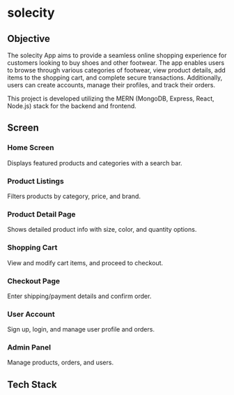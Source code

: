 # solecity

## Objective

The solecity App aims to provide a seamless online shopping experience for customers looking to buy shoes and other footwear. The app enables users to browse through various categories of footwear, view product details, add items to the shopping cart, and complete secure transactions. Additionally, users can create accounts, manage their profiles, and track their orders.

This project is developed utilizing the MERN (MongoDB, Express, React, Node.js) stack for the backend and frontend.

## Screen

### Home Screen

Displays featured products and categories with a search bar.
### Product Listings

Filters products by category, price, and brand.
### Product Detail Page

Shows detailed product info with size, color, and quantity options.
### Shopping Cart

View and modify cart items, and proceed to checkout.
### Checkout Page

Enter shipping/payment details and confirm order.
### User Account

Sign up, login, and manage user profile and orders.
### Admin Panel
Manage products, orders, and users.

## Tech Stack